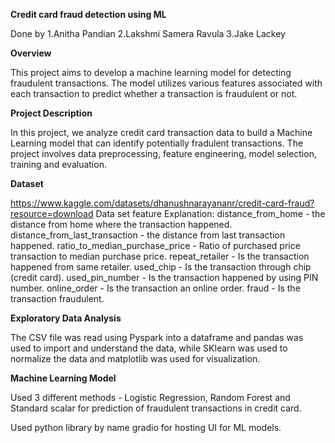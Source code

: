 
**Credit card fraud detection using ML**

Done by 
1.Anitha Pandian
2.Lakshmi Samera Ravula
3.Jake Lackey

**Overview**

This project aims to develop a machine learning model for detecting fraudulent transactions. The model utilizes various features associated with each transaction to predict whether a transaction is fraudulent or not. 

**Project Description**

In this project, we analyze credit card transaction data to build a Machine Learning model that can identify potentially fradulent transactions. The project involves data preprocessing, feature engineering, model selection, training and evaluation.

**Dataset**

https://www.kaggle.com/datasets/dhanushnarayananr/credit-card-fraud?resource=download
Data set feature Explanation:
distance_from_home - the distance from home where the transaction happened.
distance_from_last_transaction - the distance from last transaction happened.
ratio_to_median_purchase_price - Ratio of purchased price transaction to median purchase price.
repeat_retailer - Is the transaction happened from same retailer.
used_chip - Is the transaction through chip (credit card).
used_pin_number - Is the transaction happened by using PIN number.
online_order - Is the transaction an online order.
fraud - Is the transaction fraudulent.

**Exploratory Data Analysis**

The CSV file was read using Pyspark into a dataframe and pandas was used to import and understand the data, while SKlearn was used to normalize the data and matplotlib was used for visualization.

**Machine Learning Model**

Used 3 different methods - Logistic Regression, Random Forest and Standard scalar for prediction of fraudulent transactions in credit card.

Used python library by name gradio for hosting UI for ML models.
